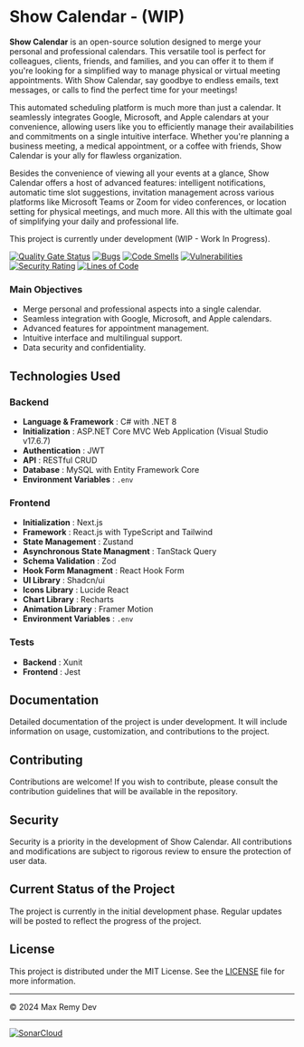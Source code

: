 # Show Calendar - (WIP)

**Show Calendar** is an open-source solution designed to merge your personal and professional calendars. This versatile tool is perfect for colleagues, clients, friends, and families, and you can offer it to them if you're looking for a simplified way to manage physical or virtual meeting appointments. With Show Calendar, say goodbye to endless emails, text messages, or calls to find the perfect time for your meetings!

This automated scheduling platform is much more than just a calendar. It seamlessly integrates Google, Microsoft, and Apple calendars at your convenience, allowing users like you to efficiently manage their availabilities and commitments on a single intuitive interface. Whether you're planning a business meeting, a medical appointment, or a coffee with friends, Show Calendar is your ally for flawless organization.

Besides the convenience of viewing all your events at a glance, Show Calendar offers a host of advanced features: intelligent notifications, automatic time slot suggestions, invitation management across various platforms like Microsoft Teams or Zoom for video conferences, or location setting for physical meetings, and much more. All this with the ultimate goal of simplifying your daily and professional life.

This project is currently under development (WIP - Work In Progress).

[![Quality Gate Status](https://sonarcloud.io/api/project_badges/measure?project=MaxRemyDev_ShowCalendar&metric=alert_status)](https://sonarcloud.io/summary/new_code?id=MaxRemyDev_ShowCalendar)
[![Bugs](https://sonarcloud.io/api/project_badges/measure?project=MaxRemyDev_ShowCalendar&metric=bugs)](https://sonarcloud.io/summary/new_code?id=MaxRemyDev_ShowCalendar)
[![Code Smells](https://sonarcloud.io/api/project_badges/measure?project=MaxRemyDev_ShowCalendar&metric=code_smells)](https://sonarcloud.io/summary/new_code?id=MaxRemyDev_ShowCalendar)
[![Vulnerabilities](https://sonarcloud.io/api/project_badges/measure?project=MaxRemyDev_ShowCalendar&metric=vulnerabilities)](https://sonarcloud.io/summary/new_code?id=MaxRemyDev_ShowCalendar)
[![Security Rating](https://sonarcloud.io/api/project_badges/measure?project=MaxRemyDev_ShowCalendar&metric=security_rating)](https://sonarcloud.io/summary/new_code?id=MaxRemyDev_ShowCalendar)
[![Lines of Code](https://sonarcloud.io/api/project_badges/measure?project=MaxRemyDev_ShowCalendar&metric=ncloc)](https://sonarcloud.io/summary/new_code?id=MaxRemyDev_ShowCalendar)

### Main Objectives

- Merge personal and professional aspects into a single calendar.
- Seamless integration with Google, Microsoft, and Apple calendars.
- Advanced features for appointment management.
- Intuitive interface and multilingual support.
- Data security and confidentiality.

## Technologies Used

### Backend

- **Language & Framework** : C# with .NET 8
- **Initialization** : ASP.NET Core MVC Web Application (Visual Studio v17.6.7)
- **Authentication** : JWT
- **API** : RESTful CRUD
- **Database** : MySQL with Entity Framework Core
- **Environment Variables** : `.env`

### Frontend

- **Initialization** : Next.js
- **Framework** : React.js with TypeScript and Tailwind
- **State Management** : Zustand
- **Asynchronous State Managment** : TanStack Query
- **Schema Validation** : Zod
- **Hook Form Managment** : React Hook Form
- **UI Library** : Shadcn/ui
- **Icons Library** : Lucide React
- **Chart Library** : Recharts
- **Animation Library** : Framer Motion
- **Environment Variables** : `.env`

### Tests

- **Backend** : Xunit
- **Frontend** : Jest

## Documentation

Detailed documentation of the project is under development. It will include information on usage, customization, and contributions to the project.

## Contributing

Contributions are welcome! If you wish to contribute, please consult the contribution guidelines that will be available in the repository.

## Security

Security is a priority in the development of Show Calendar. All contributions and modifications are subject to rigorous review to ensure the protection of user data.

## Current Status of the Project

The project is currently in the initial development phase. Regular updates will be posted to reflect the progress of the project.

## License
This project is distributed under the MIT License. See the [LICENSE](LICENSE) file for more information.

---
© 2024 Max Remy Dev

---

[![SonarCloud](https://sonarcloud.io/images/project_badges/sonarcloud-orange.svg)](https://sonarcloud.io/summary/new_code?id=MaxRemyDev_ShowCalendar)
